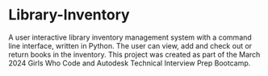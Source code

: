# Library-Inventory
A user interactive library inventory management system with a command line interface, written in Python. The user can view, add and check out or return books in the inventory. This project was created as part of the March 2024 Girls Who Code and Autodesk Technical Interview Prep Bootcamp.  
